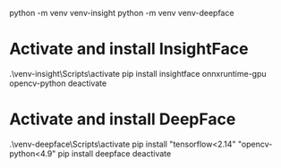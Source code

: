 python -m venv venv-insight
python -m venv venv-deepface
# Activate and install InsightFace
.\venv-insight\Scripts\activate
pip install insightface onnxruntime-gpu opencv-python
deactivate

# Activate and install DeepFace
.\venv-deepface\Scripts\activate
pip install "tensorflow<2.14" "opencv-python<4.9"
pip install deepface
deactivate